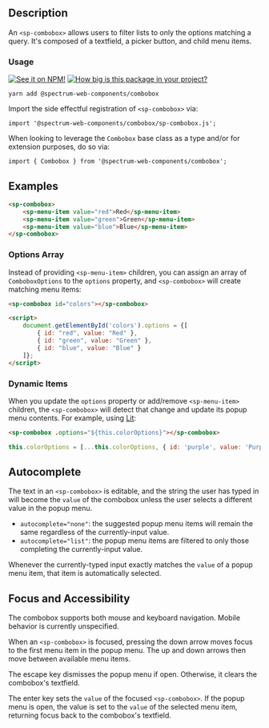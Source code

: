 ## Description

An `<sp-combobox>` allows users to filter lists to only the options matching a query. It's composed of a textfield, a picker button, and child menu items.

### Usage

[![See it on NPM!](https://img.shields.io/npm/v/@spectrum-web-components/combobox?style=for-the-badge)](https://www.npmjs.com/package/@spectrum-web-components/combobox)
[![How big is this package in your project?](https://img.shields.io/bundlephobia/minzip/@spectrum-web-components/combobox?style=for-the-badge)](https://bundlephobia.com/result?p=@spectrum-web-components/combobox)

```
yarn add @spectrum-web-components/combobox
```

Import the side effectful registration of `<sp-combobox>` via:

```
import '@spectrum-web-components/combobox/sp-combobox.js';
```

When looking to leverage the `Combobox` base class as a type and/or for extension purposes, do so via:

```
import { Combobox } from '@spectrum-web-components/combobox';
```

## Examples

<!--- what is the most minimal example possible? are any of the attributes required? -->
<!--- Each example in the RFC includes a prepended sp-field-label. Is that required, even with the "label" attr? -->
<!-- https://combobox--spectrum-web-components.netlify.app/storybook/?path=/story/combobox--default is empty -->

```html
<sp-combobox>
    <sp-menu-item value="red">Red</sp-menu-item>
    <sp-menu-item value="green">Green</sp-menu-item>
    <sp-menu-item value="blue">Blue</sp-menu-item>
</sp-combobox>
```

### Options Array

Instead of providing `<sp-menu-item>` children, you can assign an array of `ComboboxOptions` to the `options` property, and `<sp-combobox>` will create matching menu items:

<!--- Why does ComboboxOptions have "id" and "value" rather than "value" and "label" to match <option> & provide a data-value and a render-value? -->

```html
<sp-combobox id="colors"></sp-combobox>

<script>
    document.getElementById('colors').options = {[
        { id: "red", value: "Red" },
        { id: "green", value: "Green" },
        { id: "blue", value: "Blue" }
    ]};
</script>
```

### Dynamic Items

When you update the `options` property or add/remove `<sp-menu-item>` children, the `<sp-combobox>` will detect that change and update its popup menu contents. For example, using [Lit](https://lit.dev/):

```html
<sp-combobox .options="${this.colorOptions}"></sp-combobox>
```

```js
this.colorOptions = [...this.colorOptions, { id: 'purple', value: 'Purple' }];
```

## Autocomplete

<!--- Should there be an option to make matching case-sensitive? -->
<!--- Should there be an option to allow matching anywhere in a string rather than the beginning? -->

The text in an `<sp-combobox>` is editable, and the string the user has typed in will become the `value` of the combobox unless the user selects a different value in the popup menu.

-   `autocomplete="none"`: the suggested popup menu items will remain the same regardless of the currently-input value.
-   `autocomplete="list"`: the popup menu items are filtered to only those completing the currently-input value.

Whenever the currently-typed input exactly matches the `value` of a popup menu item, that item is automatically selected.

## Focus and Accessibility

<!--- Opening then closing the popup menu should focus the text input of the combobox, right? -->

The combobox supports both mouse and keyboard navigation. Mobile behavior is currently unspecified.

When an `<sp-combobox>` is focused, pressing the down arrow moves focus to the first menu item in the popup menu.
The up and down arrows then move between available menu items.

The escape key dismisses the popup menu if open. Otherwise, it clears the combobox's textfield.

The enter key sets the `value` of the focused `<sp-combobox>`.
If the popup menu is open, the value is set to the `value` of the selected menu item,
returning focus back to the combobox's textfield.
